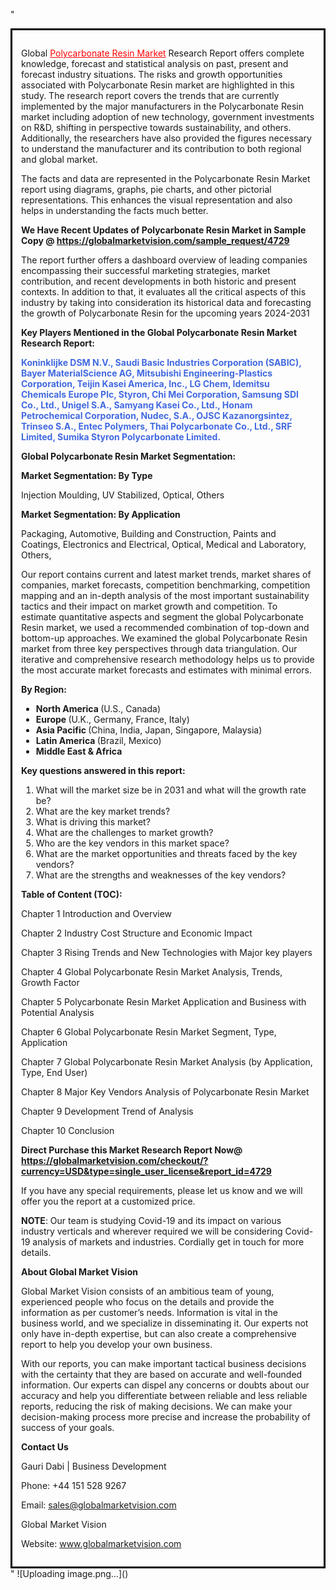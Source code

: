 "<div style='border: 3px solid black; padding: 1em;'>

Global <a style='color: #ff0000;' href='https://globalmarketvision.com/reports/global-polycarbonate-resin-market/4729'>Polycarbonate Resin Market</a> Research Report offers complete knowledge, forecast and statistical analysis on past, present and forecast industry situations. The risks and growth opportunities associated with Polycarbonate Resin market are highlighted in this study. The research report covers the trends that are currently implemented by the major manufacturers in the Polycarbonate Resin market including adoption of new technology, government investments on R&amp;D, shifting in perspective towards sustainability, and others. Additionally, the researchers have also provided the figures necessary to understand the manufacturer and its contribution to both regional and global market.

The facts and data are represented in the Polycarbonate Resin Market report using diagrams, graphs, pie charts, and other pictorial representations. This enhances the visual representation and also helps in understanding the facts much better.

<strong>We Have Recent Updates of Polycarbonate Resin Market in Sample Copy</strong><strong> @</strong><strong> <a style='color: #ff0000;' href='https://globalmarketvision.com/sample_request/4729?utm_source=linkedinPulse&utm_medium=Dhiraj&utm_campaign=Dhiraj'><strong>https://globalmarketvision.com/sample_request/4729 </strong></a></strong>

The report further offers a dashboard overview of leading companies encompassing their successful marketing strategies, market contribution, and recent developments in both historic and present contexts. In addition to that, it evaluates all the critical aspects of this industry by taking into consideration its historical data and forecasting the growth of Polycarbonate Resin for the upcoming years 2024-2031

<strong>Key Players Mentioned in the Global Polycarbonate Resin Market Research Report:</strong>

<strong style='color: #4169e1;'>Koninklijke DSM N.V., Saudi Basic Industries Corporation (SABIC), Bayer MaterialScience AG, Mitsubishi Engineering-Plastics Corporation, Teijin Kasei America,  Inc., LG Chem, Idemitsu Chemicals Europe Plc, Styron, Chi Mei Corporation, Samsung SDI Co.,  Ltd., Unigel S.A., Samyang Kasei Co.,  Ltd., Honam Petrochemical Corporation, Nudec,  S.A., OJSC Kazanorgsintez, Trinseo S.A., Entec Polymers, Thai Polycarbonate Co.,  Ltd., SRF Limited, Sumika Styron Polycarbonate Limited.

</strong>

<strong>Global Polycarbonate Resin Market Segmentation:</strong>

<strong>Market Segmentation: By Type</strong>

Injection Moulding, UV Stabilized, Optical, Others

<strong>Market Segmentation: By Application</strong>

Packaging, Automotive, Building and Construction, Paints and Coatings, Electronics and Electrical, Optical, Medical and Laboratory, Others,

Our report contains current and latest market trends, market shares of companies, market forecasts, competition benchmarking, competition mapping and an in-depth analysis of the most important sustainability tactics and their impact on market growth and competition. To estimate quantitative aspects and segment the global Polycarbonate Resin market, we used a recommended combination of top-down and bottom-up approaches. We examined the global Polycarbonate Resin market from three key perspectives through data triangulation. Our iterative and comprehensive research methodology helps us to provide the most accurate market forecasts and estimates with minimal errors.

<strong>By Region:</strong>
<ul>
  <li><strong> North America </strong>(U.S., Canada)</li>
  <li><strong> Europe </strong>(U.K., Germany, France, Italy)</li>
  <li><strong> Asia Pacific </strong>(China, India, Japan, Singapore, Malaysia)</li>
  <li><strong> Latin America </strong>(Brazil, Mexico)</li>
  <li><strong> Middle East &amp; Africa</strong></li>
</ul>
<strong>Key questions answered in this report:</strong>
<ol>
  <li>What will the market size be in 2031 and what will the growth rate be?</li>
  <li>What are the key market trends?</li>
  <li>What is driving this market?</li>
  <li>What are the challenges to market growth?</li>
  <li>Who are the key vendors in this market space?</li>
  <li>What are the market opportunities and threats faced by the key vendors?</li>
  <li>What are the strengths and weaknesses of the key vendors?</li>
</ol>
<strong>Table of Content (TOC): </strong>

Chapter 1 Introduction and Overview

Chapter 2 Industry Cost Structure and Economic Impact

Chapter 3 Rising Trends and New Technologies with Major key players

Chapter 4 Global Polycarbonate Resin Market Analysis, Trends, Growth Factor

Chapter 5 Polycarbonate Resin Market Application and Business with Potential Analysis

Chapter 6 Global Polycarbonate Resin Market Segment, Type, Application

Chapter 7 Global Polycarbonate Resin Market Analysis (by Application, Type, End User)

Chapter 8 Major Key Vendors Analysis of Polycarbonate Resin Market

Chapter 9 Development Trend of Analysis

Chapter 10 Conclusion

<strong>Direct Purchase this Market Research Report Now</strong><strong>@</strong><strong> <strong><a style='color: #ff0000;' href='https://globalmarketvision.com/checkout/?currency=USD&type=single_user_license&report_id=4729?utm_source=linkedinPulse&utm_medium=Dhiraj&utm_campaign=Dhiraj'>https://globalmarketvision.com/checkout/?currency=USD&type=single_user_license&report_id=4729</a></strong></strong>

If you have any special requirements, please let us know and we will offer you the report at a customized price.

<strong>NOTE</strong>: Our team is studying Covid-19 and its impact on various industry verticals and wherever required we will be considering Covid-19 analysis of markets and industries. Cordially get in touch for more details.

<strong>About Global Market Vision</strong>

Global Market Vision consists of an ambitious team of young, experienced people who focus on the details and provide the information as per customer’s needs. Information is vital in the business world, and we specialize in disseminating it. Our experts not only have in-depth expertise, but can also create a comprehensive report to help you develop your own business.

With our reports, you can make important tactical business decisions with the certainty that they are based on accurate and well-founded information. Our experts can dispel any concerns or doubts about our accuracy and help you differentiate between reliable and less reliable reports, reducing the risk of making decisions. We can make your decision-making process more precise and increase the probability of success of your goals.

<strong>Contact Us</strong>

Gauri Dabi | Business Development

Phone: +44 151 528 9267

Email: <a href='mailto:sales@globalmarketvision.com'>sales@globalmarketvision.com</a>

Global Market Vision

Website: <a href='http://www.globalmarketvision.com/'>www.globalmarketvision.com</a>

</div>"
![Uploading image.png…]()
